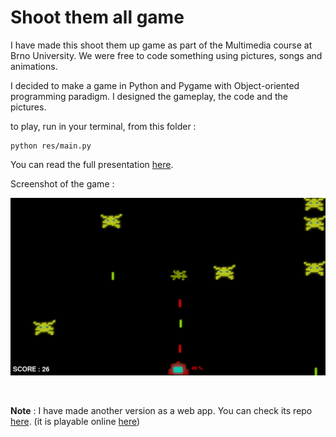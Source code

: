 # Shoot them all game

I have made this shoot them up game as part of the Multimedia course at Brno University. We were free to code something using pictures, songs and animations.

I decided to make a game in Python and Pygame with Object-oriented programming paradigm. I designed the gameplay, the code and the pictures.

to play, run in your terminal, from this folder :
```
python res/main.py
```

You can read the full presentation [here](report/report.md).

Screenshot of the game :

![](screenshot.png)

<br>

**Note** : I have made another version as a web app. You can check its repo [here](https://github.com/CharlieBrugvin/shoot-them-all-game-webapp). (it is playable online [here](https://invader-2437c.web.app/game))

